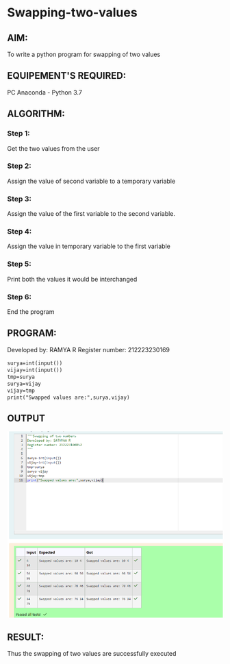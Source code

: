 # Swapping-two-values
## AIM:
To write a python program for swapping of two values
## EQUIPEMENT'S REQUIRED: 
PC
Anaconda - Python 3.7
## ALGORITHM: 
### Step 1:
Get the two values from the user
### Step 2: 
Assign the value of second variable to a temporary variable 
### Step 3: 
Assign the value of the first variable to the second variable.
### Step 4:  
Assign the value in temporary variable to the first variable
### Step 5: 
Print both the values it would be interchanged
### Step 6: 
End the program
## PROGRAM:

Developed by: RAMYA R
Register number: 212223230169


```
surya=int(input())
vijay=int(input())
tmp=surya
surya=vijay
vijay=tmp
print("Swapped values are:",surya,vijay)
```

## OUTPUT

![alt text](<Screenshot 2024-03-09 160206.png>)

## RESULT:
Thus the swapping of two values are successfully executed



